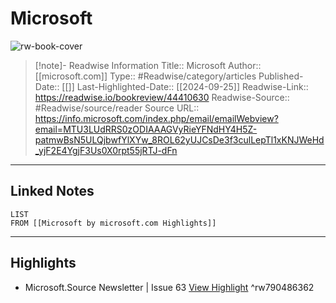 # Microsoft

![rw-book-cover](https://readwise-assets.s3.amazonaws.com/static/images/article3.5c705a01b476.png)
<br>
>[!note]- Readwise Information
>Title:: Microsoft
>Author:: [[microsoft.com]]
>Type:: #Readwise/category/articles
>Published-Date:: [[]]
>Last-Highlighted-Date:: [[2024-09-25]]
>Readwise-Link:: https://readwise.io/bookreview/44410630
>Readwise-Source:: #Readwise/source/reader
>Source URL:: https://info.microsoft.com/index.php/email/emailWebview?email=MTU3LUdRRS0zODIAAAGVyRieYFNdHY4H5Z-patmwBsN5ULQjbwfYlXYw_8ROL62yUJCsDe3f3culLepTl1xKNJWeHd_yjF2E4YgjF3Us0X0rpt55jRTJ-dFn
--- 

## Linked Notes
```dataview
LIST
FROM [[Microsoft by microsoft.com Highlights]]
```

---

## Highlights
- Microsoft.Source Newsletter | Issue 63 [View Highlight](https://readwise.io/open/790486362) ^rw790486362
